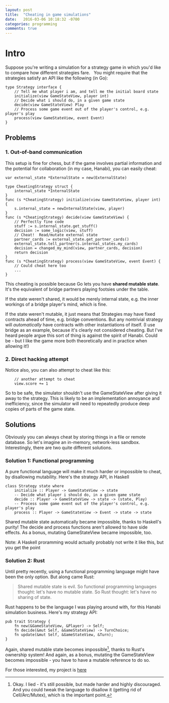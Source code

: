 ```yaml
---
layout: post
title:  "Cheating in game simulations"
date:   2016-03-06 10:18:32 -0700
categories: programming
comments: true
---
```


# Intro

Suppose you're writing a simulation for a strategy game in which you'd like to compare how different strategies fare.  
You might require that the strategies satisfy an API like the following (in Go):

```
type Strategy interface {
    // Tell me what player i am, and tell me the initial board state
    initialize(view GameStateView, player int)
    // Decide what i should do, in a given game state
    decide(view GameStateView) Play
    // Process some game event out of the player's control, e.g. player's play
    process(view GameStateView, event Event)
}
```

## Problems

### 1. Out-of-band communication

This setup is fine for chess, but if the game involves partial information and the potential for collaboration (in my case, Hanabi), you can easily cheat:

```
var external_state *ExternalState = new(ExternalState)

type CheatingStrategy struct {
    internal_state *InternalState
}
func (s *CheatingStrategy) initialize(view GameStateView, player int) {
    s.internal_state = newInternalState(view, player)
}
func (s *CheatingStrategy) decide(view GameStateView) {
    // Perfectly fine code
    stuff := s.internal_state.get_stuff()
    decision := some_logic(view, stuff)
    // Cheat!  Read/mutate external state
    partner_cards := external_state.get_partner_cards()
    external_state.tell_partner(s.internal_states.my_cards)
    decision = changed_my_mind(view, partner_cards, decision)
    return decision
}
func (s *CheatingStrategy) process(view GameStateView, event Event) {
    // Could cheat here too
    ...
}
```

This cheating is possible because Go lets you have **shared mutable state**. It's the equivalent of bridge partners playing footsies under the table.

If the state weren't shared, it would be merely internal state, e.g. the inner workings of a bridge player's mind, which is fine.

If the state weren't mutable, it just means that Strategies may have fixed contracts ahead of time, e.g. bridge conventions.
But any nontrivial strategy will *automatically* have contracts with other instantiations of itself.
(I use bridge as an example, because it's clearly not considered cheating.
 But I've heard people argue this sort of thing is against the spirit of Hanabi.
 Could be - but I like the game more both theoretically and in practice when allowing it!)

### 2. Direct hacking attempt
Notice also, you can also attempt to cheat like this:

```
    // another attempt to cheat
    view.score += 1
```

So to be safe, the simulator shouldn't use the GameStateView after giving it away to the strategy.
This is likely to be an implementation annoyance and inefficiency, since the simulator will need to repeatedly produce deep copies of parts of the game state.

## Solutions

Obviously you can always cheat by storing things in a file or remote database.
So let's imagine an in-memory, network-less sandbox.
Interestingly, there are two quite different solutions.

### Solution 1: Functional programming

A pure functional language will make it much harder or impossible to cheat, by disallowing mutability. Here's the strategy API, in Haskell

```
class Strategy state where
    initialize :: Player -> GameStateView -> state
    -- Decide what player i should do, in a given game state
    decide :: Player -> GameStateView -> state -> (state, Play)
    -- Process some game event out of the player's control, e.g. player's play
    process :: Player -> GameStateView -> Event -> state -> state
```

Shared mutable state automatically became impossible, thanks to Haskell's purity!
The decide and process functions aren't allowed to have side effects.
As a bonus, mutating GameStateView became impossible, too.

Note: A Haskell proramming would actually probably not write it like this, but you get the point

### Solution 2: Rust

Until pretty recently, using a functional programming language might have been the only option. But along came Rust:

> Shared mutable state is evil. So functional programming languages thought: let's have no mutable state. So Rust thought: let's have no sharing of state.

Rust happens to be the language I was playing around with, for this Hanabi simulation business. Here's my strategy API:

```
pub trait Strategy {
    fn new(&GameStateView, &Player) -> Self;
    fn decide(&mut Self, &GameStateView) -> TurnChoice;
    fn update(&mut Self, &GameStateView, &Turn);
}
```

Again, shared mutable state becomes impossible[^1], thanks to Rust's ownership system!
And again, as a bonus, mutating the GameStateView becomes impossible - you have to have a mutable reference to do so.

[^1]: Okay. I lied - it's still possible, but made harder and highly discouraged. And you could tweak the language to disallow it (getting rid of Cell/Arc/Mutex), which is the important point.

For those interested, my project is [here](https://github.com/WuTheFWasThat/hanabi.rs)
